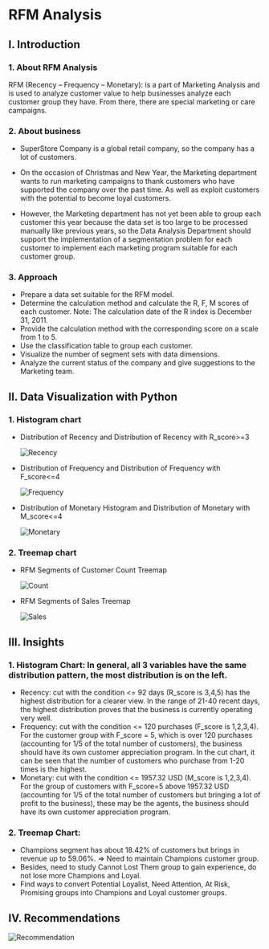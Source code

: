# RFM Analysis
## **I. Introduction**

### **1. About RFM Analysis**

RFM (Recency – Frequency – Monetary): is a part of Marketing Analysis and is used to analyze customer value to help businesses analyze each customer group they have. From there, there are special marketing or care campaigns.
### **2. About business**
- SuperStore Company is a global retail company, so the company has a lot of customers.

- On the occasion of Christmas and New Year, the Marketing department wants to run marketing campaigns to thank customers who have supported the company over the past time. As well as exploit customers with the potential to become loyal customers.

- However, the Marketing department has not yet been able to group each customer this year because the data set is too large to be processed manually like previous years, so the Data Analysis Department should support the implementation of a segmentation problem for each customer to implement each marketing program suitable for each customer group.
### **3. Approach** 

- Prepare a data set suitable for the RFM model.
- Determine the calculation method and calculate the R, F, M scores of each customer. Note: The calculation date of the R index is December 31, 2011.
- Provide the calculation method with the corresponding score on a scale from 1 to 5.
- Use the classification table to group each customer.
- Visualize the number of segment sets with data dimensions.
- Analyze the current status of the company and give suggestions to the Marketing team.

## **II. Data Visualization with Python**

### 1. Histogram chart 
- Distribution of Recency and Distribution of Recency with R_score>=3 

  ![Recency](https://github.com/user-attachments/assets/c8012ebc-4081-4a7e-919c-ae50ab3da6bf)

- Distribution of Frequency and Distribution of Frequency with F_score<=4 

  ![Frequency](https://github.com/user-attachments/assets/747817a9-5250-4386-8719-0dcbc5354d24)

- Distribution of Monetary Histogram and Distribution of Monetary with M_score<=4 

  ![Monetary](https://github.com/user-attachments/assets/436c9284-49f0-463b-88e5-6f32338d4d30)

### 2. Treemap chart 
- RFM Segments of Customer Count Treemap

  ![Count](https://github.com/user-attachments/assets/a017982a-aa7b-4a98-98cf-98043219c743)

- RFM Segments of Sales Treemap

  ![Sales](https://github.com/user-attachments/assets/8babcd5d-5c4f-4731-8e59-951e70e90002)

## **III. Insights**

### 1. Histogram Chart: In general, all 3 variables have the same distribution pattern, the most distribution is on the left.
- Recency: cut with the condition <= 92 days (R_score is 3,4,5) has the highest distribution for a clearer view. In the range of 21-40 recent days, the highest distribution proves that the business is currently operating very well.
- Frequency: cut with the condition <= 120 purchases (F_score is 1,2,3,4). For the customer group with F_score = 5, which is over 120 purchases (accounting for 1/5 of the total number of customers), the business should have its own customer appreciation program. In the cut chart, it can be seen that the number of customers who purchase from 1-20 times is the highest.
- Monetary: cut with the condition <= 1957.32 USD (M_score is 1,2,3,4). For the group of customers with F_score=5 above 1957.32 USD (accounting for 1/5 of the total number of customers but bringing a lot of profit to the business), these may be the agents, the business should have its own customer appreciation program.
### 2. Treemap Chart:
- Champions segment has about 18.42% of customers but brings in revenue up to 59.06%. => Need to maintain Champions customer group.
- Besides, need to study Cannot Lost Them group to gain experience, do not lose more Champions and Loyal.
- Find ways to convert Potential Loyalist, Need Attention, At Risk, Promising groups into Champions and Loyal customer groups.

## **IV. Recommendations**

![Recommendation](https://github.com/user-attachments/assets/2f28dc54-0288-4d14-8284-c5b255a63f67)

